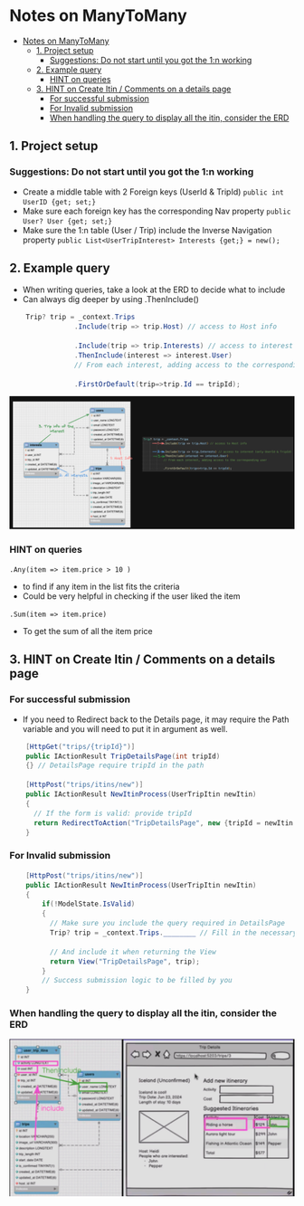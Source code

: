 # Notes on ManyToMany
- [Notes on ManyToMany](#notes-on-manytomany)
  - [1. Project setup](#1-project-setup)
    - [Suggestions: Do not start until you got the 1:n working](#suggestions-do-not-start-until-you-got-the-1n-working)
  - [2. Example query](#2-example-query)
    - [HINT on queries](#hint-on-queries)
  - [3. HINT on Create Itin / Comments on a details page](#3-hint-on-create-itin--comments-on-a-details-page)
    - [For successful submission](#for-successful-submission)
    - [For Invalid submission](#for-invalid-submission)
    - [When handling the query to display all the itin, consider the ERD](#when-handling-the-query-to-display-all-the-itin-consider-the-erd)


## 1. Project setup
### Suggestions: Do not start until you got the 1:n working

- Create a middle table with 2 Foreign keys (UserId & TripId)
  ``` public int UserID {get; set;} ```
- Make sure each foreign key has the corresponding Nav property 
  ``` public User? User {get; set;} ```
- Make sure the 1:n table (User / Trip) include the Inverse Navigation property
  ``` public List<UserTripInterest> Interests {get;} = new(); ```

## 2. Example query
- When writing queries, take a look at the ERD to decide what to include
- Can always dig deeper by using .ThenInclude()
```cs
    Trip? trip = _context.Trips
                .Include(trip => trip.Host) // access to Host info

                .Include(trip => trip.Interests) // access to interest (only UserId & TripId)
                .ThenInclude(interest => interest.User) 
                // From each interest, adding access to the corresponding user

                .FirstOrDefault(trip=>trip.Id == tripId);
```
![alt text](image-1.png)

### HINT on queries
```.Any(item => item.price > 10 )``` 
  - to find if any item in the list fits the criteria 
  - Could be very helpful in checking if the user liked the item
  
``` .Sum(item => item.price) ```
  - To get the sum of all the item price

## 3. HINT on Create Itin / Comments on a details page
### For successful submission
- If you need to Redirect back to the Details page, it may require the Path variable and you will need to put it in argument as well. 

```cs
    [HttpGet("trips/{tripId}")]
    public IActionResult TripDetailsPage(int tripId)
    {} // DetailsPage require tripId in the path

    [HttpPost("trips/itins/new")]
    public IActionResult NewItinProcess(UserTripItin newItin)
    {
      // If the form is valid: provide tripId 
      return RedirectToAction("TripDetailsPage", new {tripId = newItin.TripId});
    }
```
### For Invalid submission
```cs
    [HttpPost("trips/itins/new")]
    public IActionResult NewItinProcess(UserTripItin newItin)
    {
        if(!ModelState.IsValid)
        {
          // Make sure you include the query required in DetailsPage
          Trip? trip = _context.Trips.________ // Fill in the necessary query

          // And include it when returning the View
          return View("TripDetailsPage", trip); 
        }
        // Success submission logic to be filled by you
    }
```
### When handling the query to display all the itin, consider the ERD
![alt text](image.png)